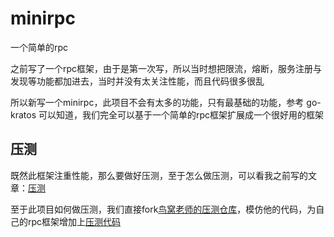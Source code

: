 # minirpc
一个简单的rpc

之前写了一个rpc框架，由于是第一次写，所以当时想把限流，熔断，服务注册与发现等功能都加进去，当时并没有太关注性能，而且代码很多很乱

所以新写一个minirpc，此项目不会有太多的功能，只有最基础的功能，参考 go-kratos 可以知道，我们完全可以基于一个简单的rpc框架扩展成一个很好用的框架

## 压测
既然此框架注重性能，那么要做好压测，至于怎么做压测，可以看我之前写的文章：[压测](https://xjip3se76o.feishu.cn/wiki/wikcne3GYIP9i952pURS7Vxuhhe)

至于此项目如何做压测，我们直接fork[鸟窝老师的压测仓库](https://github.com/rpcxio/rpcx-benchmark)，模仿他的代码，为自己的rpc框架增加上[压测代码](https://github.com/dayueba/rpc-benchmark)

